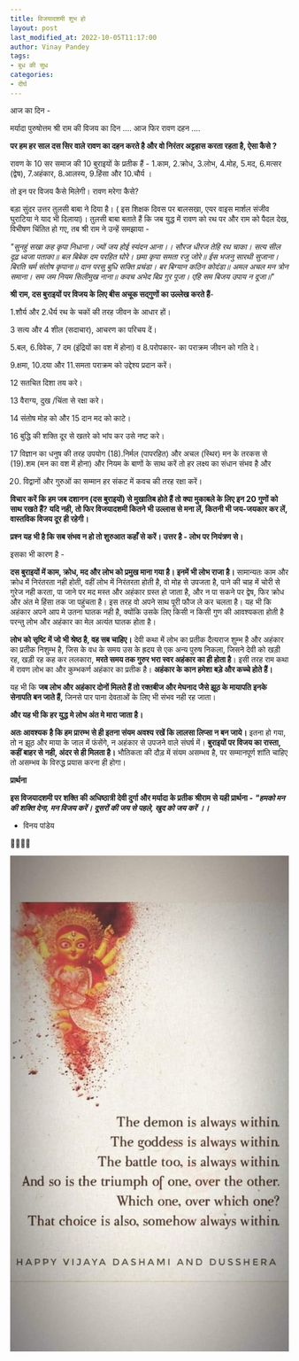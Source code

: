 ```yaml
---
title: विजयादशमी शुभ हो
layout: post
last_modified_at: 2022-10-05T11:17:00
author: Vinay Pandey
tags:
- बुध की सुध
categories:
- दीर्घ
---
```

आज का दिन -

मर्यादा पुरुषोत्तम श्री राम की विजय का दिन .... 
आज फिर रावण दहन ....

 **पर हम हर साल दस सिर वाले रावण का दहन करते है और वो निरंतर अट्टहास करता रहता है, ऐसा कैसे ?**

रावण के 10 सर समाज की 10 बुराइयों के प्रतीक हैं -
1.काम, 2.क्रोध, 3.लोभ, 4.मोह, 5.मद, 6.मत्सर (द्वेष), 7.अहंकार, 8.आलस्य, 9.हिंसा और 10.चौर्य ।
 
तो इन पर विजय कैसे मिलेगी।
रावण मरेगा कैसे?

बड़ा सुंदर उत्तर तुलसी बाबा ने दिया है। ( इस शिक्षक दिवस पर बालसखा, एयर वाइस मार्शल संजीव घुराटिया ने याद भी दिलाया)। तुलसी बाबा बताते हैं कि जब युद्ध में रावण को रथ पर और राम को पैदल देख, विभीषण चिंतित हो गए, तब श्री राम ने उन्हें समझाया -

*"सुनहुं सखा कह कृपा निधाना।*
*ज्यों जय होई स्यंदन आना।।*
*सौरज धीरज तेहि रथ चाका।* 
*सत्य सील दृढ़ ध्वजा पताका॥*
*बल बिबेक दम परहित घोरे।*
*छमा कृपा समता रजु जोरे॥*
*ईस भजनु सारथी सुजाना।*
*बिरति चर्म संतोष कृपाना॥*
*दान परसु बुधि सक्ति प्रचंडा।* 
*बर बिग्यान कठिन कोदंडा॥*
*अमल अचल मन त्रोन समाना।*
*सम जम नियम सिलीमुख नाना॥*
*कवच अभेद बिप्र गुर पूजा।*
*एहि सम बिजय उपाय न दूजा॥*"

**श्री राम, दस बुराइयों पर विजय के लिए बीस अचूक सद्गुणों का उल्लेख करते हैं**-

1.शौर्य और 2.धैर्य रथ के चकों की तरह जीवन के आधार हों।

3 सत्य और 4 शील (सदाचार),  आचरण का परिचय दें।

5.बल, 6.विवेक, 7 दम (इंद्रियों का वश में होना) व 8.परोपकार-  का पराक्रम जीवन को गति दे। 

9.क्षमा, 10.दया और 11.समता  पराक्रम को उद्देश्य प्रदान करें।  

12 सतचित दिशा तय करे। 

13 वैराग्य, दुख /चिंता से रक्षा करे।

14 संतोष मोह को और 15 दान मद को काटे। 

16 बुद्धि की शक्ति दूर से खतरे को भांप कर उसे नष्ट करे।  

17 विज्ञान का धनुष की तरह  उपयोग (18).निर्मल (पापरहित) और अचल (स्थिर) मन के तरकस से (19).शम (मन का वश में होना) और  नियम के बाणों के साथ करें तो हर लक्ष्य का संधान संभव है और

20. विद्वानों और गुरुओं का सम्मान हर संकट में कवच की तरह रक्षा करें।

**विचार करें कि हम जब दशानन (दस बुराइयों) से मुखातिब होते हैं तो क्या मुकाबले के लिए इन 20 गुणों को साथ रखते हैं? यदि नही, तो फिर विजयादशमी कितने भी उल्लास से मना लें, कितनी भी जय-जयकार कर लें, वास्तविक विजय दूर ही रहेगी।**

**प्रश्न यह भी है कि सब संभव न हो तो शुरुआत कहाँ से करें। उत्तर है - लोभ पर नियंत्रण से।**

इसका भी कारण है -

**दस बुराइयों में काम, क्रोध, मद और लोभ को प्रमुख माना गया है। इनमें भी लोभ राजा है।** सामान्यतः काम और क्रोध में निरंतरता नही होती, वहीं लोभ में निरंतरता होती है, वो मोह से उपजता है, पाने की चाह में चोरी से गुरेज नही करता, पा जाने पर मद मस्त और अहंकार ग्रस्त हो जाता है, और न पा सकने पर द्वेष, फिर क्रोध और अंत मे हिंसा तक जा पहुंचता है। इस तरह वो अपने साथ पूरी फौज ले कर चलता है। यह भी कि अहंकार अपने आप मे उतना घातक नही है, क्योंकि उसके लिए किसी न किसी गुण की आवश्यकता होती है परन्तु लोभ और अहंकार का मेल अत्यंत घातक होता है। 

**लोभ को सृष्टि में जो भी श्रेष्ठ है, वह सब चाहिए।** देवी कथा में लोभ का प्रतीक दैत्यराज शुम्भ है और अहंकार का प्रतीक निशुम्भ है, जिस के वध के समय उस के ह्रदय से एक अन्य पुरुष निकला, जिसने देवी को खड़ी रह, खड़ी रह कह कर ललकारा, **मरते समय तक गुरुर भरा स्वर अहंकार का ही होता है**। इसी तरह राम कथा में रावण लोभ का और कुम्भकर्ण अहंकार का प्रतीक है। **अहंकार के कान हमेशा बड़े और कच्चे होते हैं।**

यह भी कि **जब लोभ और अहंकार दोनों मिलते हैं तो रक्तबीज और मेघनाद जैसे झूठ के मायापति इनके सेनापति बन जाते हैं,** जिनसे पार पाना देवताओं के लिए भी संभव नही रह जाता। 

**और यह भी कि हर युद्ध मे लोभ अंत मे मारा जाता है।**

**अतः आवश्यक है कि हम प्रारम्भ से ही इतना संयम अवश्य रखें कि लालसा लिप्सा न बन जाये।** इतना हो गया, तो न झूठ और माया के जाल में फंसेंगे, न अहंकार से उपजने वाले संघर्ष में। **बुराइयों पर विजय का रास्ता, कहीं बाहर से नही, अंदर से ही मिलता है।** भौतिकता की दौड़ में संयम असम्भव है, पर सम्मानपूर्ण शांति चाहिए तो असम्भव के विरुद्ध प्रयास करना ही होगा।

**प्रार्थना**

**इस विजयादशमी पर शक्ति की अधिष्ठात्री देवी दुर्गा और मर्यादा के प्रतीक श्रीराम से यही प्रार्थना -**
***"हमको मन की शक्ति देना, मन विजय करें।***
***दूसरों की जय से पहले, खुद को जय करें ।।***

- विनय पांडेय

🙏🌷🌷🙏


![IMG-20221005-WA0019.jpg](/images/IMG-20221005-WA0019.jpg)


